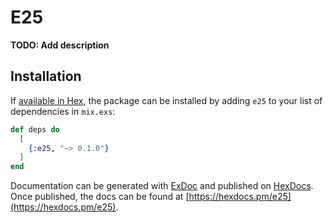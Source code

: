 # E25

**TODO: Add description**

## Installation

If [available in Hex](https://hex.pm/docs/publish), the package can be installed
by adding `e25` to your list of dependencies in `mix.exs`:

```elixir
def deps do
  [
    {:e25, "~> 0.1.0"}
  ]
end
```

Documentation can be generated with [ExDoc](https://github.com/elixir-lang/ex_doc)
and published on [HexDocs](https://hexdocs.pm). Once published, the docs can
be found at [https://hexdocs.pm/e25](https://hexdocs.pm/e25).

